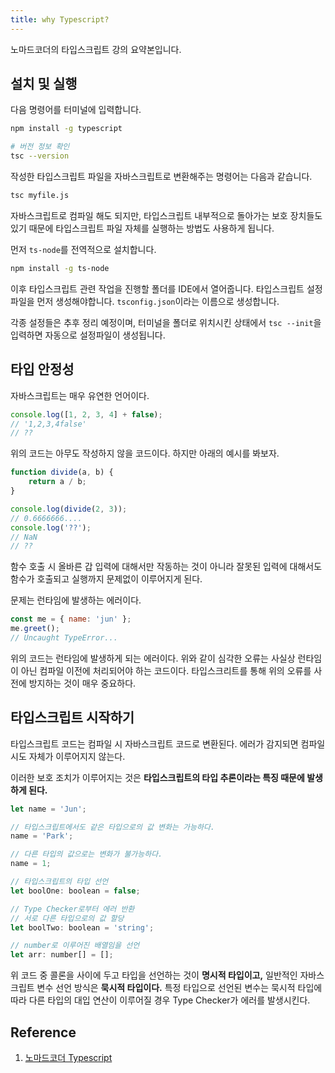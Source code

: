 ```yaml
---
title: why Typescript?
---
```


노마드코더의 타입스크립트 강의 요약본입니다.

## 설치 및 실행

다음 명령어를 터미널에 입력합니다.

```sh
npm install -g typescript

# 버전 정보 확인
tsc --version
```

작성한 타입스크립트 파일을 자바스크립트로 변환해주는 명령어는 다음과 같습니다.

```sh
tsc myfile.js
```

자바스크립트로 컴파일 해도 되지만, 타입스크립트 내부적으로 돌아가는 보호 장치들도 있기 때문에 타입스크립트 파일 자체를 실행하는 방법도 사용하게 됩니다.

먼저 `ts-node`를 전역적으로 설치합니다.

```sh
npm install -g ts-node
```

이후 타입스크립트 관련 작업을 진행할 폴더를 IDE에서 열어줍니다. 타입스크립트 설정파일을 먼저 생성해야합니다. `tsconfig.json`이라는 이름으로 생성합니다.

각종 설정들은 추후 정리 예정이며, 터미널을 폴더로 위치시킨 상태에서 `tsc --init`을 입력하면 자동으로 설정파일이 생성됩니다.

## 타입 안정성

자바스크립트는 매우 유연한 언어이다.

```javascript
console.log([1, 2, 3, 4] + false);
// '1,2,3,4false'
// ??
```

위의 코드는 아무도 작성하지 않을 코드이다. 하지만 아래의 예시를 봐보자.

```javascript
function divide(a, b) {
    return a / b;
}

console.log(divide(2, 3));
// 0.6666666....
console.log('??');
// NaN
// ??
```

함수 호출 시 올바른 갑 입력에 대해서만 작동하는 것이 아니라 잘못된 입력에 대해서도 함수가 호출되고 실행까지 문제없이 이루어지게 된다.

문제는 런타임에 발생하는 에러이다.

```javascript
const me = { name: 'jun' };
me.greet();
// Uncaught TypeError...
```

위의 코드는 런타임에 발생하게 되는 에러이다. 위와 같이 심각한 오류는 사실상 런타임이 아닌 컴파일 이전에 처리되어야 하는 코드이다. 타입스크리트를 통해 위의 오류를 사전에 방지하는 것이 매우 중요하다.

## 타입스크립트 시작하기

타입스크립트 코드는 컴파일 시 자바스크립트 코드로 변환된다. 에러가 감지되면 컴파일 시도 자체가 이루어지지 않는다.

이러한 보호 조치가 이루어지는 것은 **타입스크립트의 타입 추론이라는 특징 때문에 발생하게 된다.**

```javascript
let name = 'Jun';

// 타입스크립트에서도 같은 타입으로의 값 변화는 가능하다.
name = 'Park';

// 다른 타입의 값으로는 변화가 불가능하다.
name = 1;

// 타입스크립트의 타입 선언
let boolOne: boolean = false;

// Type Checker로부터 에러 반환
// 서로 다른 타입으로의 값 할당
let boolTwo: boolean = 'string';

// number로 이루어진 배열임을 선언
let arr: number[] = [];
```

위 코드 중 콜론을 사이에 두고 타입을 선언하는 것이 **명시적 타입이고,** 일반적인 자바스크립트 변수 선언 방식은 **묵시적 타입이다.** 특정 타입으로 선언된 변수는 묵시적 타입에 따라 다른 타입의 대입 연산이 이루어질 경우 Type Checker가 에러를 발생시킨다.

## Reference

1. [노마드코더 Typescript](https://nomadcoders.co/typescript-for-beginners/lobby)
